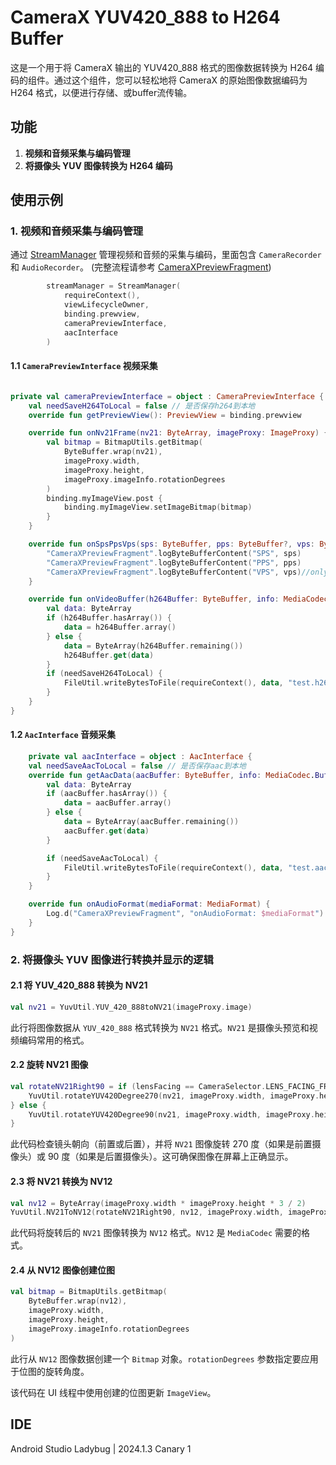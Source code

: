 
# CameraX YUV420_888 to H264 Buffer

这是一个用于将 CameraX 输出的 YUV420_888 格式的图像数据转换为 H264 编码的组件。通过这个组件，您可以轻松地将 CameraX 的原始图像数据编码为 H264 格式，以便进行存储、或buffer流传输。

## 功能

1. **视频和音频采集与编码管理**
2. **将摄像头 YUV 图像转换为 H264 编码**

## 使用示例

### 1. 视频和音频采集与编码管理
通过 [StreamManager](camera_record/src/main/java/pan/lib/camera_record/media/StreamManager.kt) 管理视频和音频的采集与编码，里面包含 `CameraRecorder` 和 `AudioRecorder`。 (完整流程请参考 [CameraXPreviewFragment](app/src/main/java/pan/project/camerax_h264/CameraXPreviewFragment.kt))
```kotlin
        streamManager = StreamManager(
            requireContext(),
            viewLifecycleOwner,
            binding.prewview,
            cameraPreviewInterface,
            aacInterface
        )
```
#### 1.1 `CameraPreviewInterface` 视频采集

```kotlin

private val cameraPreviewInterface = object : CameraPreviewInterface {
    val needSaveH264ToLocal = false // 是否保存h264到本地
    override fun getPreviewView(): PreviewView = binding.prewview

    override fun onNv21Frame(nv21: ByteArray, imageProxy: ImageProxy) {
        val bitmap = BitmapUtils.getBitmap(
            ByteBuffer.wrap(nv21),
            imageProxy.width,
            imageProxy.height,
            imageProxy.imageInfo.rotationDegrees
        )
        binding.myImageView.post {
            binding.myImageView.setImageBitmap(bitmap)
        }
    }

    override fun onSpsPpsVps(sps: ByteBuffer, pps: ByteBuffer?, vps: ByteBuffer?) {
        "CameraXPreviewFragment".logByteBufferContent("SPS", sps)
        "CameraXPreviewFragment".logByteBufferContent("PPS", pps)
        "CameraXPreviewFragment".logByteBufferContent("VPS", vps)//only for H265
    }

    override fun onVideoBuffer(h264Buffer: ByteBuffer, info: MediaCodec.BufferInfo) {
        val data: ByteArray
        if (h264Buffer.hasArray()) {
            data = h264Buffer.array()
        } else {
            data = ByteArray(h264Buffer.remaining())
            h264Buffer.get(data)
        }
        if (needSaveH264ToLocal) {
            FileUtil.writeBytesToFile(requireContext(), data, "test.h264")
        }
    }
}
```

#### 1.2 `AacInterface` 音频采集

```kotlin
    private val aacInterface = object : AacInterface {
    val needSaveAacToLocal = false // 是否保存aac到本地
    override fun getAacData(aacBuffer: ByteBuffer, info: MediaCodec.BufferInfo) {
        val data: ByteArray
        if (aacBuffer.hasArray()) {
            data = aacBuffer.array()
        } else {
            data = ByteArray(aacBuffer.remaining())
            aacBuffer.get(data)
        }

        if (needSaveAacToLocal) {
            FileUtil.writeBytesToFile(requireContext(), data, "test.aac")
        }
    }

    override fun onAudioFormat(mediaFormat: MediaFormat) {
        Log.d("CameraXPreviewFragment", "onAudioFormat: $mediaFormat")
    }
}
```

### 2. 将摄像头 YUV 图像进行转换并显示的逻辑

#### 2.1 将 YUV_420_888 转换为 NV21

```kotlin
val nv21 = YuvUtil.YUV_420_888toNV21(imageProxy.image)
```

此行将图像数据从 `YUV_420_888` 格式转换为 `NV21` 格式。`NV21` 是摄像头预览和视频编码常用的格式。

#### 2.2 旋转 NV21 图像

```kotlin
val rotateNV21Right90 = if (lensFacing == CameraSelector.LENS_FACING_FRONT) {
    YuvUtil.rotateYUV420Degree270(nv21, imageProxy.width, imageProxy.height)
} else {
    YuvUtil.rotateYUV420Degree90(nv21, imageProxy.width, imageProxy.height)
}
```

此代码检查镜头朝向（前置或后置），并将 `NV21` 图像旋转 270 度（如果是前置摄像头）或 90 度（如果是后置摄像头）。这可确保图像在屏幕上正确显示。

#### 2.3 将 NV21 转换为 NV12

```kotlin
val nv12 = ByteArray(imageProxy.width * imageProxy.height * 3 / 2)
YuvUtil.NV21ToNV12(rotateNV21Right90, nv12, imageProxy.width, imageProxy.height)
```

此代码将旋转后的 `NV21` 图像转换为 `NV12` 格式。`NV12` 是 `MediaCodec` 需要的格式。

#### 2.4 从 NV12 图像创建位图

```kotlin
val bitmap = BitmapUtils.getBitmap(
    ByteBuffer.wrap(nv12),
    imageProxy.width,
    imageProxy.height,
    imageProxy.imageInfo.rotationDegrees
)
```

此行从 `NV12` 图像数据创建一个 `Bitmap` 对象。`rotationDegrees` 参数指定要应用于位图的旋转角度。

该代码在 UI 线程中使用创建的位图更新 `ImageView`。

## IDE

Android Studio Ladybug | 2024.1.3 Canary 1

